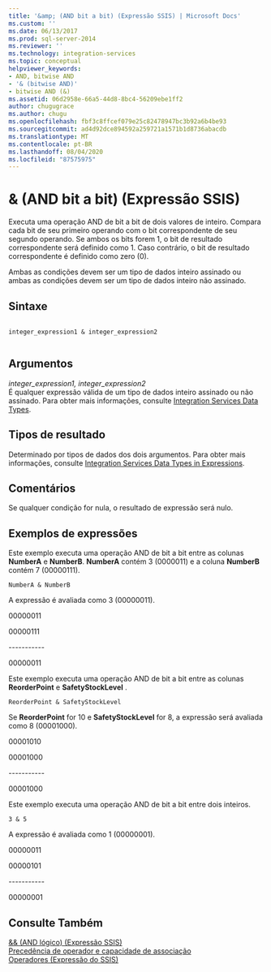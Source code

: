 ```yaml
---
title: '&amp; (AND bit a bit) (Expressão SSIS) | Microsoft Docs'
ms.custom: ''
ms.date: 06/13/2017
ms.prod: sql-server-2014
ms.reviewer: ''
ms.technology: integration-services
ms.topic: conceptual
helpviewer_keywords:
- AND, bitwise AND
- '& (bitwise AND)'
- bitwise AND (&)
ms.assetid: 06d2958e-66a5-44d8-8bc4-56209ebe1ff2
author: chugugrace
ms.author: chugu
ms.openlocfilehash: fbf3c8ffcef079e25c82478947bc3b92a6b4be93
ms.sourcegitcommit: ad4d92dce894592a259721a1571b1d8736abacdb
ms.translationtype: MT
ms.contentlocale: pt-BR
ms.lasthandoff: 08/04/2020
ms.locfileid: "87575975"
---
```

# <a name="amp-bitwise-and-ssis-expression"></a>&amp; (AND bit a bit) (Expressão SSIS)
  Executa uma operação AND de bit a bit de dois valores de inteiro. Compara cada bit de seu primeiro operando com o bit correspondente de seu segundo operando. Se ambos os bits forem 1, o bit de resultado correspondente será definido como 1. Caso contrário, o bit de resultado correspondente é definido como zero (0).  
  
 Ambas as condições devem ser um tipo de dados inteiro assinado ou ambas as condições devem ser um tipo de dados inteiro não assinado.  
  
## <a name="syntax"></a>Sintaxe  
  
```  
  
integer_expression1 & integer_expression2  
  
```  
  
## <a name="arguments"></a>Argumentos  
 *integer_expression1, integer_expression2*  
 É qualquer expressão válida de um tipo de dados inteiro assinado ou não assinado. Para obter mais informações, consulte [Integration Services Data Types](../data-flow/integration-services-data-types.md).  
  
## <a name="result-types"></a>Tipos de resultado  
 Determinado por tipos de dados dos dois argumentos. Para obter mais informações, consulte [Integration Services Data Types in Expressions](integration-services-data-types-in-expressions.md).  
  
## <a name="remarks"></a>Comentários  
 Se qualquer condição for nula, o resultado de expressão será nulo.  
  
## <a name="expression-examples"></a>Exemplos de expressões  
 Este exemplo executa uma operação AND de bit a bit entre as colunas **NumberA** e **NumberB**. **NumberA** contém 3 (0000011) e a coluna **NumberB** contém 7 (00000111).  
  
```  
NumberA & NumberB  
```  
  
 A expressão é avaliada como 3 (00000011).  
  
 00000011  
  
 00000111  
  
 ----------\-  
  
 00000011  
  
 Este exemplo executa uma operação AND de bit a bit entre as colunas **ReorderPoint** e **SafetyStockLevel** .  
  
```  
ReorderPoint & SafetyStockLevel  
```  
  
 Se **ReorderPoint** for 10 e **SafetyStockLevel** for 8, a expressão será avaliada como 8 (00001000).  
  
 00001010  
  
 00001000  
  
 ----------\-  
  
 00001000  
  
 Este exemplo executa uma operação AND de bit a bit entre dois inteiros.  
  
```  
3 & 5   
```  
  
 A expressão é avaliada como 1 (00000001).  
  
 00000011  
  
 00000101  
  
 ----------\-  
  
 00000001  
  
## <a name="see-also"></a>Consulte Também  
 [&& &#40;AND lógico&#41; &#40;Expressão SSIS&#41;](logical-and-ssis-expression.md)   
 [Precedência de operador e capacidade de associação](operator-precedence-and-associativity.md)   
 [Operadores &#40;Expressão do SSIS&#41;](operators-ssis-expression.md)  
  
  
